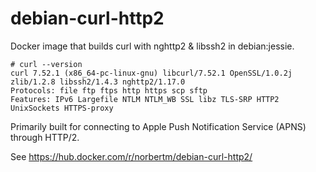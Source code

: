 # debian-curl-http2
Docker image that builds curl with nghttp2 &amp; libssh2 in debian:jessie.

```
# curl --version
curl 7.52.1 (x86_64-pc-linux-gnu) libcurl/7.52.1 OpenSSL/1.0.2j zlib/1.2.8 libssh2/1.4.3 nghttp2/1.17.0
Protocols: file ftp ftps http https scp sftp 
Features: IPv6 Largefile NTLM NTLM_WB SSL libz TLS-SRP HTTP2 UnixSockets HTTPS-proxy 
```

Primarily built for connecting to Apple Push Notification Service (APNS) through HTTP/2.

See https://hub.docker.com/r/norbertm/debian-curl-http2/